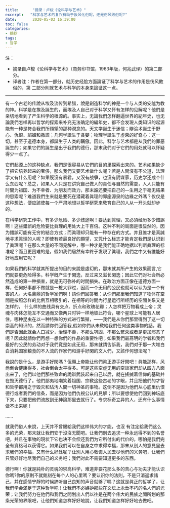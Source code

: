 ```yaml
---
title:      "摘录：卢梭《论科学与艺术》"
excerpt:   "科学与艺术的复兴有助于敦风化俗呢，还是伤风敗俗呢?"
date:       2020-05-03 16:39:00
toc: false
categories:
- 摘抄
tags:
- 哲学
---
```


注：

- 摘录自卢梭《论科学与艺术》（商务印书馆，1963年版，何兆武译）的第二部分。
- 译者注：作者在第一部分，就历史经脸方面論证了科学与艺术的作用是伤风敗俗的，第
  二部分則就艺术与科学的本身来論证这一点。

---

有一个古老的传說从埃及流传到希腊，說是創造科学的神是一个与人类的安謐为教的神。科学是在挨及誕生的，而埃及人自己对于科学又怀有怎样的见解呢？他們是亲切地看到了产生科学的根源的。事实上，无論我們怎样翻逼世界的紀年史，也无論我們怎样再以哲学的探索来补充无法确定的編年史，都不会发現人类知识的起源能有一种是符合我們所頋望的那种覌念的。天文学誕生于迷信；辯淪术誕生于野心、仇恨、諂媚和撒謊；几何学誕生于貪婪；物理学誕生于虛荣的好奇心：这一切，甚至于道德本身，都誕生于人类的韉傲。因此，科学与艺术都是从我們的罪恶誕生的；如果它們的誕生是出于我們的德行，那末我們对于它們的用处就可以怀疑得少一点了。 

它們起源上的这种缺点，我們是很容易从它們的目的里探索出来的。艺术如果缺少了把它培养起来的奢侈，那么我們又要艺术做什么呢？若是人間沒有不公道，法理学又有什么用呢？如果旣沒有暴君，又沒有战爭，也沒有阴谋家，历史学还成个什么东西呢？总之，如果人人只是在讲究自己做人的貴任与自然的需耍，人人只能有时間为祖国、为不幸者、为朋友而效力，那末誰还要把自己的—生用之于毫无結果的思索呢？难道我們生来就是要死在潜藏着眞理的郭座源泉的边緣之外嗎？仅仅是这种想法，便应該使每一个严肃地想以哲学硏究来敎育自己的人从一开头就却步的。

在科学硏究工作中，有多少危险、多少歧途啊！要达到眞理，又必須经历多少錯誤啊！这些錯誤的危险要比眞理的用处大上千百倍。这种不利的局面是很显然的。因为錯誤可能有无穷的結合方式；而眞理却只能有一种存在的方式。并且誰才是真誠地寻求眞理的人呢？即使有若最良好的願望，又凭什么标志才能肯定我們是认识到了眞理呢？在那么大量的不同見解中，哪一种才是我們能正确地据以判断眞理的标准呢？而且更困难的是，假如我們居然有幸終于发現了眞理，我們之中又有誰能好好地应用它呢？

如果我們的科学就其所提出的目的来說是虛幻的，那末就其所产生的效果而言,它們就要更危险得多。科学旣产生于閑逸，反过来又滋长閑逸；因此它們对社会所必然造成的第一种損害，就是无可弥补的时間損失。在政治方面正像在道德方面一样，任何好事都不做就是一桩大罪过，因而一个无用的公民也就可以认为是一个有害的人。大名鼎鼎的哲学家們啊！請你們回答我：从你們那里我們知道了物体在空間是按照怎样的比例互相吸引的，在相等的时間內行星运行所经历的空間关系又是怎样的， 什么样的曲线具有交点、折点和玫瑰花瓣；人怎样把万物看成上帝；灵魂与肉体怎能互不交通而又像两只时钟一样地彼此符合，哪个星球上可能有人居住，哪种昆虫在以一种特殊的方式进行繁殖，——我們是从你們那里得到了这一切崇高的知识的，然而請你們回答我,假如你們从未敎給我們任何这类事物的話，我們是否因此就会人口减少，治理不善，不那么巩固、不那么繁荣或者是更加邪恶了呢？因此就請你們再想一想你們的作品的重要性吧；如果我們最髙明的学者和我們最好的公民的劳动对于我們竟是如此无用，那末就請吿訴我，我們对于那一大堆白白消耗国家粮食的不入流的作家們和游手好閑的文人們，又該作何想法呢？

我說的是什么，是游手好閑嗎？但願上帝能让他們眞正游手好閑吧！眞能那样，风尙倒会健康得多，社会倒会太平得多。可是这些空虛无用的空談家們却从四方八面出来了，他們以他們那些致命的詭辯武装起来自己以后，就在搖搣着信仰的基础并在毁灭德行了。他們鄙夷地嘲笑着祖国、宗敎这些古老的字眼，并且把他們的才智和哲学都用之于毁灭和玷汚人間一切神圣的事物。这倒不是因为他們从心底里仇恨德行或者我們的信条，而是因为他們仇視公认的見解；所以要想使他們回到神坛底下来，只要把他們流放到无神論那里去就行了。专求标奇立异的人，还有什么事情做不出来呢！

……

就我們俗人来說，上天并不曾賜給我們这样伟大的才能，也沒 有注定給我們这么多的光荣，那末就让我們安于沒沒无聞吧。让我們別去追求一种永远得不到的名誉吧，并且在事物的現状下它也决不会偿还我們为它所付出的代价的，哪怕是我們完全有資格可以获得它。如果我們可以在自身之中求得幸福，那末从別人的意見里去求我們的幸福，又有什么好处呢？让別人用心敎诲人民去尽他們的义务吧，让我們只管好好地尽我們自己的义务吧；我們对此不需要知道更多的东西。

德行啊！你就是純朴的灵魂的崇高科学，难道非要花那么多的苦心与功夫才能认识你嗎?你的原則不就銘刻在毎个人的心里嗎？要认识你的法則，不是只消返求諸己，并在感情宁靜的时候諦听自己良知的声音就够了嗎？这就是眞正的哲学了，让我們学会滿足于这种哲学吧！让我們不必嫉妒那些在文坛上永垂不朽的名人們的光荣；让我們努力在他們和我們之間划出人們以往是在两个伟大的民族之問所划的那条光荣的界限吧，让他們知道怎样好好地說，让我們知道怎样好好地去做吧。